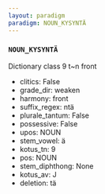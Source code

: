 ```yaml
---
layout: paradigm
paradigm: NOUN_KYSYNTÄ
---
```

### ` NOUN_KYSYNTÄ `

Dictionary class 9 t~n front
* clitics: False
* grade_dir: weaken
* harmony: front
* suffix_regex: ntä
* plurale_tantum: False
* possessive: False
* upos: NOUN
* stem_vowel: ä
* kotus_tn: 9
* pos: NOUN
* stem_diphthong: None
* kotus_av: J
* deletion: tä
